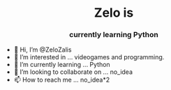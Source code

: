 <div id="header" align="center">
	<h1 align="center">Zelo is</h1>
	<h3 align="center">currently learning Python</h3>
</div>


- 👋 Hi, I’m @ZeloZalis
- 👀 I’m interested in ... videogames and programming.
- 🌱 I’m currently learning ... Python
- 💞️ I’m looking to collaborate on ... no_idea
- 📫 How to reach me ... no_idea*2

<!---
ZeloZalis/ZeloZalis is a ✨ special ✨ repository because its `README.md` (this file) appears on your GitHub profile.
You can click the Preview link to take a look at your changes.
--->
